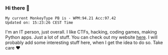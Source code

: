 ### Hi there 👋
<!-- PB START -->
```
My current MonkeyType PB is - WPM:94.21 Acc:97.42
Updated on: 15:23:26 CEST Time
```
<!-- PB END -->
I'm an IT person, just overall. I like CTFs, hacking, coding games, making Python apps. Just a lot of stuff.
You can check out my website [here](https://skill3472.github.io/).
I will probably add some interesting stuff here, when I get the idea to do so. Take care ❤️

